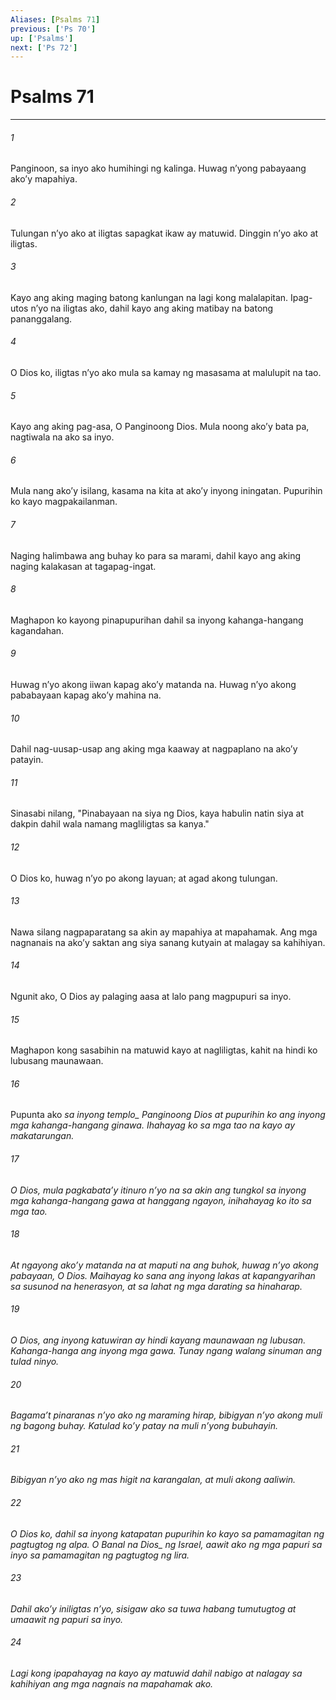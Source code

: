 ```yaml
---
Aliases: [Psalms 71]
previous: ['Ps 70']
up: ['Psalms']
next: ['Ps 72']
---
```

# Psalms 71

***






















###### 1 










Panginoon, sa inyo ako humihingi ng kalinga. Huwag nʼyong pabayaang akoʼy mapahiya. 





















###### 2 










Tulungan nʼyo ako at iligtas sapagkat ikaw ay matuwid. Dinggin nʼyo ako at iligtas. 





















###### 3 










Kayo ang aking maging batong kanlungan na lagi kong malalapitan. Ipag-utos nʼyo na iligtas ako, dahil kayo ang aking matibay na batong pananggalang. 





















###### 4 










O Dios ko, iligtas nʼyo ako mula sa kamay ng masasama at malulupit na tao. 





















###### 5 










Kayo ang aking pag-asa, O Panginoong Dios. Mula noong akoʼy bata pa, nagtiwala na ako sa inyo. 





















###### 6 










Mula nang akoʼy isilang, kasama na kita at akoʼy inyong iningatan. Pupurihin ko kayo magpakailanman. 





















###### 7 










Naging halimbawa ang buhay ko para sa marami, dahil kayo ang aking naging kalakasan at tagapag-ingat. 





















###### 8 










Maghapon ko kayong pinapupurihan dahil sa inyong kahanga-hangang kagandahan. 





















###### 9 










Huwag nʼyo akong iiwan kapag akoʼy matanda na. Huwag nʼyo akong pababayaan kapag akoʼy mahina na. 





















###### 10 










Dahil nag-uusap-usap ang aking mga kaaway at nagpaplano na akoʼy patayin. 





















###### 11 










Sinasabi nilang, "Pinabayaan na siya ng Dios, kaya habulin natin siya at dakpin dahil wala namang magliligtas sa kanya." 





















###### 12 










O Dios ko, huwag nʼyo po akong layuan; at agad akong tulungan. 





















###### 13 










Nawa silang nagpaparatang sa akin ay mapahiya at mapahamak. Ang mga nagnanais na akoʼy saktan ang siya sanang kutyain at malagay sa kahihiyan. 





















###### 14 










Ngunit ako, O Dios ay palaging aasa at lalo pang magpupuri sa inyo. 





















###### 15 










Maghapon kong sasabihin na matuwid kayo at nagliligtas, kahit na hindi ko lubusang maunawaan. 





















###### 16 










Pupunta ako <i class="trans-change">sa inyong templo_ Panginoong Dios at pupurihin ko ang inyong mga kahanga-hangang ginawa. Ihahayag ko sa mga tao na kayo ay makatarungan. 





















###### 17 










O Dios, mula pagkabataʼy itinuro nʼyo na sa akin ang tungkol sa inyong mga kahanga-hangang gawa at hanggang ngayon, inihahayag ko ito sa mga tao. 





















###### 18 










At ngayong akoʼy matanda na at maputi na ang buhok, huwag nʼyo akong pabayaan, O Dios. Maihayag ko sana ang inyong lakas at kapangyarihan sa susunod na henerasyon, at sa lahat ng mga darating sa hinaharap. 





















###### 19 










O Dios, ang inyong katuwiran ay hindi kayang maunawaan ng lubusan. Kahanga-hanga ang inyong mga gawa. Tunay ngang walang sinuman ang tulad ninyo. 





















###### 20 










Bagamaʼt pinaranas nʼyo ako ng maraming hirap, bibigyan nʼyo akong muli ng bagong buhay. Katulad koʼy patay na muli nʼyong bubuhayin. 





















###### 21 










Bibigyan nʼyo ako ng mas higit na karangalan, at muli akong aaliwin. 





















###### 22 










O Dios ko, dahil sa inyong katapatan pupurihin ko kayo sa pamamagitan ng pagtugtog ng alpa. O Banal <i class="trans-change">na Dios_ ng Israel, aawit ako ng mga papuri sa inyo sa pamamagitan ng pagtugtog ng lira. 





















###### 23 










Dahil akoʼy iniligtas nʼyo, sisigaw ako sa tuwa habang tumutugtog at umaawit ng papuri sa inyo. 





















###### 24 










Lagi kong ipapahayag na kayo ay matuwid dahil nabigo at nalagay sa kahihiyan ang mga nagnais na mapahamak ako.
